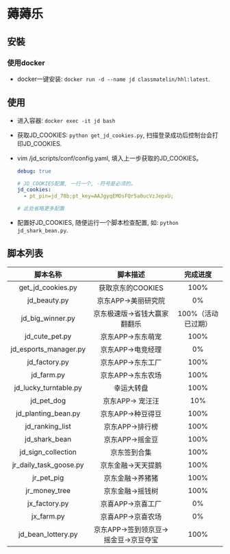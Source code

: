 # 薅薅乐

## 安裝

### 使用docker
- docker一键安装: `docker run -d --name jd classmatelin/hhl:latest`.

### 

## 使用

- 进入容器: `docker exec -it jd bash`


- 获取JD_COOKIES: `python get_jd_cookies.py`, 扫描登录成功后控制台会打印JD_COOKIES.


- vim /jd_scripts/conf/config.yaml, 填入上一步获取的JD_COOKIES。

    ```yaml
    debug: true
    
    # JD_COOKIES配置, 一行一个, -符号是必须的。
    jd_cookies: 
      - pt_pin=jd_78b;pt_key=AAJgyqEMOsFQr5a0ucVzJepxU;
    
    # 此处省略更多配置
    ```

- 配置好JD_COOKIES, 随便运行一个脚本检查配置, 如: `python jd_shark_bean.py`.


## 脚本列表


| 脚本名称                  | 脚本描述            | 完成进度 |
|:---:|:---:|:---:|
| get_jd_cookies.py     | 获取京东的COOKIES    | 100%      |
| jd_beauty.py          | 京东APP->美丽研究院   | 0%        |
| jd_big_winner.py      | 京东极速版->省钱大赢家翻翻乐 | 100%（活动已过期） |
| jd_cute_pet.py        | 京东APP->东东萌宠     | 100%        |
| jd_esports_manager.py | 京东APP->电竞经理     | 0%        |
| jd_factory.py         | 京东APP->东东工厂     |  100%       |
| jd_farm.py            | 京东APP->东东农场     |  100%       |
| jd_lucky_turntable.py| 幸运大转盘 | 100%  |
| jd_pet_dog | 京东APP-> 宠汪汪 | 10% |
| jd_planting_bean.py | 京东APP->种豆得豆|  100% |
| jd_ranking_list | 京东APP->排行榜 | 100% |
| jd_shark_bean | 京东APP->摇金豆 | 100%|
| jd_sign_collection| 京东签到合集 | 100% |
| jr_daily_task_goose.py| 京东金融->天天提鹅 | 100% |
| jr_pet_pig | 京东金融->养猪猪| 100% |
| jr_money_tree| 京东金融->摇钱树| 100%|
| jx_factory.py | 京喜APP->京喜工厂 | 0% |
| jx_farm.py | 京喜APP->京喜农场| 0% |
| jd_bean_lottery.py | 京东APP->签到领京豆->摇金豆->京豆夺宝| 100% |


